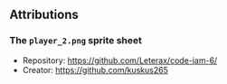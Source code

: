 ## Attributions

### The `player_2.png` sprite sheet

* Repository: https://github.com/Leterax/code-jam-6/
* Creator: https://github.com/kuskus265
